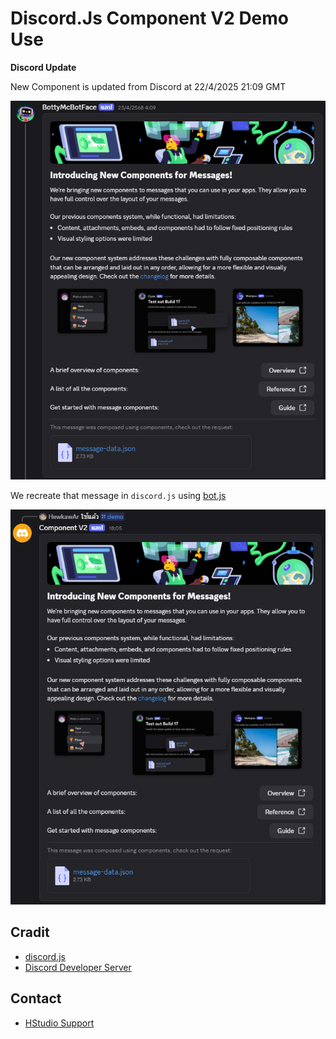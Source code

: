 # Discord.Js Component V2 Demo Use

**Discord Update**

New Component is updated from Discord at 22/4/2025 21:09 GMT

![Discord Update](images/01.png)

We recreate that message in `discord.js` using [bot.js](bot.js)

![Demo Bot](images/02.png)

## Cradit
- [discord.js](https://discord.js.org)
- [Discord Developer Server](https://discord.gg/discord-developers)

## Contact
- [HStudio Support](https://discord.gg/VBrrxRftj6)